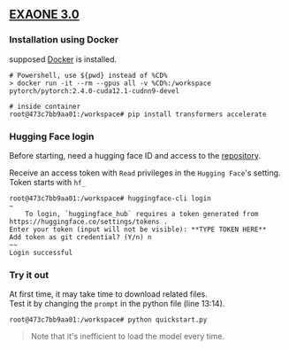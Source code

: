 ## [EXAONE 3.0](EXAONE.md)

### Installation using Docker

supposed [Docker](https://www.docker.com/products/docker-desktop/) is installed.

```
# Powershell, use ${pwd} instead of %CD%
> docker run -it --rm --gpus all -v %CD%:/workspace pytorch/pytorch:2.4.0-cuda12.1-cudnn9-devel

# inside container
root@473c7bb9aa01:/workspace# pip install transformers accelerate
```

### Hugging Face login

Before starting, need a hugging face ID and access to the [repository](https://huggingface.co/LGAI-EXAONE/EXAONE-3.0-7.8B-Instruct). <br>

Receive an access token with `Read` privileges in the `Hugging Face`'s setting. <br>
Token starts with `hf_`

```
root@473c7bb9aa01:/workspace# huggingface-cli login
~
    To login, `huggingface_hub` requires a token generated from https://huggingface.co/settings/tokens .
Enter your token (input will not be visible): **TYPE TOKEN HERE**
Add token as git credential? (Y/n) n
~~
Login successful
```

### Try it out

At first time, it may take time to download related files. <br>
Test it by changing the `prompt` in the python file (line 13:14). <br>

```
root@473c7bb9aa01:/workspace# python quickstart.py
```

> Note that it's inefficient to load the model every time.
